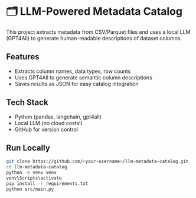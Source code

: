 # 🗂️ LLM-Powered Metadata Catalog

This project extracts metadata from CSV/Parquet files and uses a local LLM (GPT4All) to generate human-readable descriptions of dataset columns.

## Features
- Extracts column names, data types, row counts
- Uses GPT4All to generate semantic column descriptions
- Saves results as JSON for easy catalog integration

## Tech Stack
- Python (pandas, langchain, gpt4all)
- Local LLM (no cloud costs!)
- GitHub for version control

## Run Locally
```bash
git clone https://github.com/<your-username>/llm-metadata-catalog.git
cd llm-metadata-catalog
python -m venv venv
venv\Scripts\activate
pip install -r requirements.txt
python src/main.py

